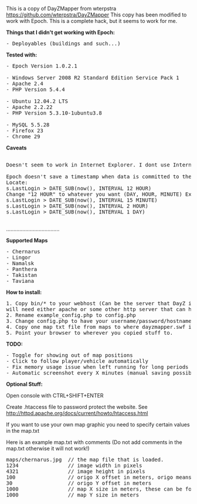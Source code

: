 This is a copy of DayZMapper from wterpstra
https://github.com/wterpstra/DayZMapper
This copy has been modified to work with Epoch. This is a complete hack, but it seems to work for me. 

<b>Things that I didn't get working with Epoch:</b>
<pre>
- Deployables (buildings and such...)
</pre>

<b>Tested with:</b>
<pre>
- Epoch Version 1.0.2.1

- Windows Server 2008 R2 Standard Edition Service Pack 1
- Apache 2.4
- PHP Version 5.4.4

- Ubuntu 12.04.2 LTS
- Apache 2.2.22 
- PHP Version 5.3.10-1ubuntu3.8

- MySQL 5.5.28
- Firefox 23
- Chrome 29
</pre>

<b>Caveats</b>
<pre>

Doesn't seem to work in Internet Explorer. I dont use Internet Explorer, so I didn't attempt to fix this...

Epoch doesn't save a timestamp when data is committed to the database. So I had to use last login time. I set the query to show players that have logged in within the last 12 hours. You can change this in bin/data.php...
Locate:
s.LastLogin > DATE_SUB(now(), INTERVAL 12 HOUR)
Change "12 HOUR" to whatever you want (DAY, HOUR, MINUTE) Examples:
s.LastLogin > DATE_SUB(now(), INTERVAL 15 MINUTE)
s.LastLogin > DATE_SUB(now(), INTERVAL 2 HOUR)
s.LastLogin > DATE_SUB(now(), INTERVAL 1 DAY)

</pre>


....................................

<b>Supported Maps</b>
<pre>
- Chernarus
- Lingor
- Namalsk
- Panthera
- Takistan
- Taviana
</pre>

<b>How to install:</b>

<pre>
1. Copy bin/* to your webhost (Can be the server that DayZ is running on but you
will need either apache or some other http server that can handle php)
2. Rename example_config.php to config.php
3. Change config.php to have your username/password/hostname etc.
4. Copy one map txt file from maps to where dayzmapper.swf is and rename to map.txt
5. Point your browser to wherever you copied stuff to.
</pre>

<b>TODO:</b>
<pre>
- Toggle for showing out of map positions
- Click to follow player/vehicle automatically
- Fix memory usage issue when left running for long periods
- Automatic screenshot every X minutes (manual saving possible via console saveScreenshot command)
</pre>

<b>Optional Stuff:</b>

Open console with CTRL+SHIFT+ENTER

Create .htaccess file to password protect the website. See http://httpd.apache.org/docs/current/howto/htaccess.html

If you want to use your own map graphic you need to specify certain values in the map.txt

Here is an example map.txt with comments (Do not add comments in the map.txt otherwise it will not work!)
<pre>
maps/chernarus.jpg 	// the map file that is loaded.
1234 				// image width in pixels
4321 				// image height in pixels
100 				// origo X offset in meters, origo means coordinates 0,0
30 					// origo Y offset in meters
1000 				// map X size in meters, these can be found in the dayz database
1000 				// map Y size in meters
</pre>
